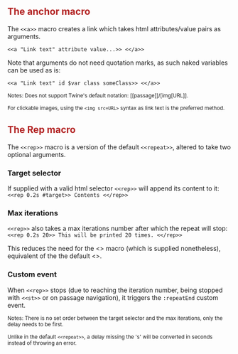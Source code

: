 <h2 style='color:FireBrick;'>The anchor macro </h2>

The `<<a>>` macro creates a link which takes html attributes/value pairs as arguments.

`<<a "Link text" attribute value...>>
<</a>>`

Note that arguments do not need quotation marks, as such naked variables can be used as is:

`<<a "Link text" id $var class someClass>>
<</a>>`

<small>Notes:
Does not support Twine's default notation: [[passage]]/[img[URL]]. 

For clickable images, using the `<img src=URL>` syntax as link text is the preferred method.</small>

<h2 style='color:FireBrick;'>The Rep macro </h2>

The `<<rep>>` macro is a version of the default `<<repeat>>`, altered to take two optional arguments.
	
<h3> Target selector </h3>

If supplied with a valid html selector `<<rep>>` will append its content to it:
`<<rep 0.2s #target>>
Contents
<</rep>>`

<h3> Max iterations </h3>

`<<rep>>` also takes a max iterations number after which the repeat will stop:
`<<rep 0.2s 20>>
This will be printed 20 times.
<</rep>>`

This reduces the need for the <<st>> macro (which is supplied nonetheless), equivalent of the the default <<stop>>.

<h3> Custom event </h3>

When `<<rep>>` stops (due to reaching the iteration number, being stopped with `<<st>>` or on passage navigation), it triggers the `:repeatEnd` custom event.

<small>Notes:
There is no set order between the target selector and the max iterations, only the delay needs to be first.

Unlike in the default `<<repeat>>`, a delay missing the 's' will be converted in seconds instead of throwing an error.</small>

